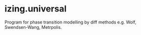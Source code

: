 # izing.universal
Program for phase transition modelling by diff methods e.g. Wolf, Swendsen-Wang, Metrpolis. 
